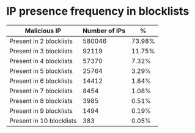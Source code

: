 # IP presence frequency in blocklists
| Malicious IP | Number of IPs | % |
|----|----|----|
| Present in 2 blocklists | 580046 | 73.98% |
| Present in 3 blocklists | 92119 | 11.75% |
| Present in 4 blocklists | 57370 | 7.32% |
| Present in 5 blocklists | 25764 | 3.29% |
| Present in 6 blocklists | 14412 | 1.84% |
| Present in 7 blocklists | 8454 | 1.08% |
| Present in 8 blocklists | 3985 | 0.51% |
| Present in 9 blocklists | 1494 | 0.19% |
| Present in 10 blocklists | 383 | 0.05% |
